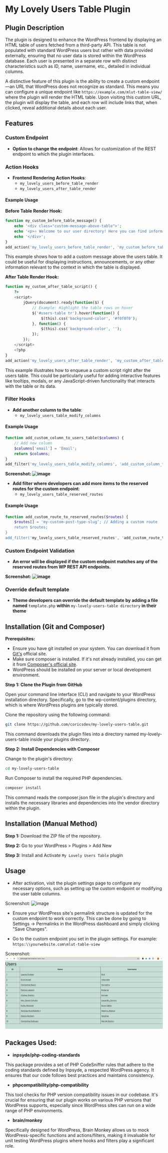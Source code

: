 # My Lovely Users Table Plugin

## Plugin Description
The plugin is designed to enhance the WordPress frontend by displaying an HTML table of users fetched from a third-party API. This table is not populated with standard WordPress users but rather with data provided externally, ensuring that no user data is stored within the WordPress database. Each user is presented in a separate row with distinct characteristics such as ID, name, username, etc., detailed in individual columns.

A distinctive feature of this plugin is the ability to create a custom endpoint—an URL that WordPress does not recognize as standard. This means you can configure a unique endpoint like `https://example.com/mlut-table-view/` where the plugin will render the HTML table. Upon visiting this custom URL, the plugin will display the table, and each row will include links that, when clicked, reveal additional details about each user.

## Features

### Custom Endpoint
- **Option to change the endpoint**: Allows for customization of the REST endpoint to which the plugin interfaces.

### Action Hooks
- **Frontend Rendering Action Hooks**:
  - `my_lovely_users_before_table_render`
  - `my_lovely_users_after_table_render`

#### Example Usage

**Before Table Render Hook:**
```php
function my_custom_before_table_message() {
    echo '<div class="custom-message-above-table">';
    echo '<p>⭐ Welcome to our user directory! Here you can find information about all our members. ⭐</p>';
    echo '</div>';
}
add_action('my_lovely_users_before_table_render', 'my_custom_before_table_message');
```
This example shows how to add a custom message above the users table. It could be useful for displaying instructions, announcements, or any other information relevant to the context in which the table is displayed.

**After Table Render Hook:**
```php
function my_custom_after_table_script() {
    ?>
    <script>
        jQuery(document).ready(function($) {
            // Example: Highlight the table rows on hover
            $('#users-table tr').hover(function() {
                $(this).css('background-color', '#f0f0f0');
            }, function() {
                $(this).css('background-color', '');
            });
        });
    </script>
    <?php
}
add_action('my_lovely_users_after_table_render', 'my_custom_after_table_script');
```
This example illustrates how to enqueue a custom script right after the users table. This could be particularly useful for adding interactive features like tooltips, modals, or any JavaScript-driven functionality that interacts with the table or its data.

### Filter Hooks
- **Add another column to the table**:
  - `my_lovely_users_table_modify_columns`
#### Example Usage
```php
function add_custom_column_to_users_table($columns) {
    // Add new column
    $columns['email'] = 'Email';
    return $columns;
}
add_filter('my_lovely_users_table_modify_columns', 'add_custom_column_to_users_table');

```
**Screenshot: ![image](https://github.com/coricsdev/my-lovely-users-table/assets/83392299/cca1b31a-8122-41ba-8977-c29649a376b7)**

- **Add filter where developers can add more items to the reserved routes for the custom endpoint**:
  - `my_lovely_users_table_reserved_routes`
#### Example Usage
```php
function add_custom_route_to_reserved_routes($routes) {
    $routes[] = 'my-custom-post-type-slug’; // Adding a custom route
    return $routes;
}
add_filter('my_lovely_users_table_reserved_routes', 'add_custom_route_to_reserved_routes');
```

### Custom Endpoint Validation
- **An error will be displayed if the custom endpoint matches any of the reserved routes from WP REST API endpoints.**

**Screenshot: ![image](https://github.com/coricsdev/my-lovely-users-table/assets/83392299/a993463e-8786-4b29-b5b7-a8092940cf18)**

### Override default template
- **Theme developers  can override the default template by adding a file named** `template.php` **within**  `my-lovely-users-table directory` **in their theme**

## Installation (Git and Composer)
**Prerequisites:**
- Ensure you have git installed on your system. You can download it from [Git's](https://git-scm.com/downloads) official site.
- Make sure composer is installed. If it's not already installed, you can get it from [Composer's official site](https://getcomposer.org/download/).
- WordPress should be installed on your server or local development environment.
  
**Step 1: Clone the Plugin from GitHub**

Open your command line interface (CLI) and navigate to your WordPress installation directory. Specifically, go to the wp-content/plugins directory, which is where WordPress plugins are typically stored.

Clone the repository using the following command:
```bash
git clone https://github.com/coricsdev/my-lovely-users-table.git
```
This command downloads the plugin files into a directory named my-lovely-users-table inside your plugins directory.

**Step 2: Install Dependencies with Composer**

Change to the plugin's directory:

```bash
cd my-lovely-users-table
```

Run Composer to install the required PHP dependencies. 
```bash
composer install
```

This command reads the composer.json file in the plugin's directory and installs the necessary libraries and dependencies into the vendor directory within the plugin.

## Installation (Manual Method)

**Step 1:** Download the ZIP file of the repository.

**Step 2:** Go to your WordPress > Plugins > Add New

**Step 3:** Install and Activate `My Lovely Users Table` plugin

## Usage

- After activation, visit the plugin settings page to configure any necessary options, such as setting up the custom endpoint or modifying the user table columns.

Screenshot:
![image](https://github.com/coricsdev/my-lovely-users-table/assets/83392299/34e6199a-fad9-4c76-9c43-dfa4919614f5)


- Ensure your WordPress site's permalink structure is updated for the custom endpoint to work correctly. This can be done by going to Settings -> Permalinks in the WordPress dashboard and simply clicking "Save Changes".

- Go to the custom endpoint you set in the plugin settings. For example: `https:\\yourwebsite.com\mlut-table-view`

Screenshot:
![Alt text](image.png)


## Packages Used:

- **inpsyde/php-coding-standards**

This package provides a set of PHP CodeSniffer rules that adhere to the coding standards defined by Inpsyde, a respected WordPress agency. It ensures that our code follows best practices and maintains consistency.

- **phpcompatibility/php-compatibility**

This tool checks for PHP version compatibility issues in our codebase. It's crucial for ensuring that our plugin works on various PHP versions that WordPress supports, especially since WordPress sites can run on a wide range of PHP environments.

- **brain/monkey**

Specifically designed for WordPress, Brain Monkey allows us to mock WordPress-specific functions and actions/filters, making it invaluable for unit testing WordPress plugins where hooks and filters play a significant role.
